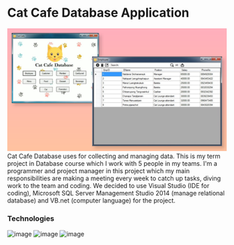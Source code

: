 # Cat Cafe Database Application
![image](catcafe-thumbnail.png)
Cat Cafe Database uses for collecting and managing data. This is my term project in Database course which I work with 5 people in my teams. I'm a programmer and project manager in this project which my main responsibilities are making a meeting every week to catch up tasks, diving work to the team and coding. We decided to use Visual Studio (IDE for coding), Microsoft SQL Server Management Studio 2014 (manage relational database) and VB.net (computer language) for the project.

### Technologies
![image](https://img.shields.io/badge/.NET-5C2D91?style=for-the-badge&logo=.net&logoColor=white)
![image](https://img.shields.io/badge/Visual_Studio_2019-5C2D91?style=for-the-badge&logo=visual%20studio&logoColor=white)
![image](https://img.shields.io/badge/Microsoft_SQL_Server-CC2927?style=for-the-badge&logo=microsoft-sql-server&logoColor=white)
